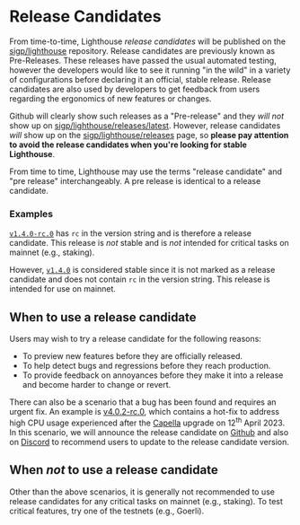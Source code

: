 # Release Candidates

[sigp/lighthouse]: https://github.com/sigp/lighthouse
[sigp/lighthouse/releases/latest]: https://github.com/sigp/lighthouse/releases/latest
[sigp/lighthouse/releases]: https://github.com/sigp/lighthouse/releases
[`v1.4.0-rc.0`]: https://github.com/sigp/lighthouse/releases/tag/v1.4.0-rc.0
[`v1.4.0`]: https://github.com/sigp/lighthouse/releases/tag/v1.4.0

From time-to-time, Lighthouse *release candidates* will be published on the [sigp/lighthouse]
repository. Release candidates are previously known as Pre-Releases. These releases have passed the usual automated testing, however the developers would
like to see it running "in the wild" in a variety of configurations before declaring it an official,
stable release. Release candidates are also used by developers to get feedback from users regarding the
ergonomics of new features or changes.

Github will clearly show such releases as a "Pre-release" and they *will not* show up on
[sigp/lighthouse/releases/latest]. However, release candidates *will* show up on the
[sigp/lighthouse/releases] page, so **please pay attention to avoid the release candidates when
you're looking for stable Lighthouse**.

From time to time, Lighthouse may use the terms "release candidate" and "pre release"
interchangeably. A pre release is identical to a release candidate.

### Examples

[`v1.4.0-rc.0`] has `rc` in the version string and is therefore a release candidate. This release is
*not* stable and is *not* intended for critical tasks on mainnet (e.g., staking).

However, [`v1.4.0`] is considered stable since it is not marked as a release candidate and does not
contain `rc` in the version string. This release is intended for use on mainnet.

## When to use a release candidate

Users may wish to try a release candidate for the following reasons:

- To preview new features before they are officially released.
- To help detect bugs and regressions before they reach production.
- To provide feedback on annoyances before they make it into a release and become harder to change or revert.

There can also be a scenario that a bug has been found and requires an urgent fix. An example is [v4.0.2-rc.0](https://github.com/sigp/lighthouse/releases/tag/v4.0.2-rc.0), which contains a hot-fix to address high CPU usage experienced after the [Capella](https://ethereum.org/en/history/#capella) upgrade on 12<sup>th</sup> April 2023.  In this scenario, we will announce the release candidate on [Github](https://github.com/sigp/lighthouse/releases) and also on [Discord](https://discord.gg/cyAszAh) to recommend users to update to the release candidate version. 

## When *not* to use a release candidate

Other than the above scenarios, it is generally not recommended to use release candidates for any critical tasks on mainnet (e.g., staking). To test critical features, try one of the testnets (e.g., Goerli).

